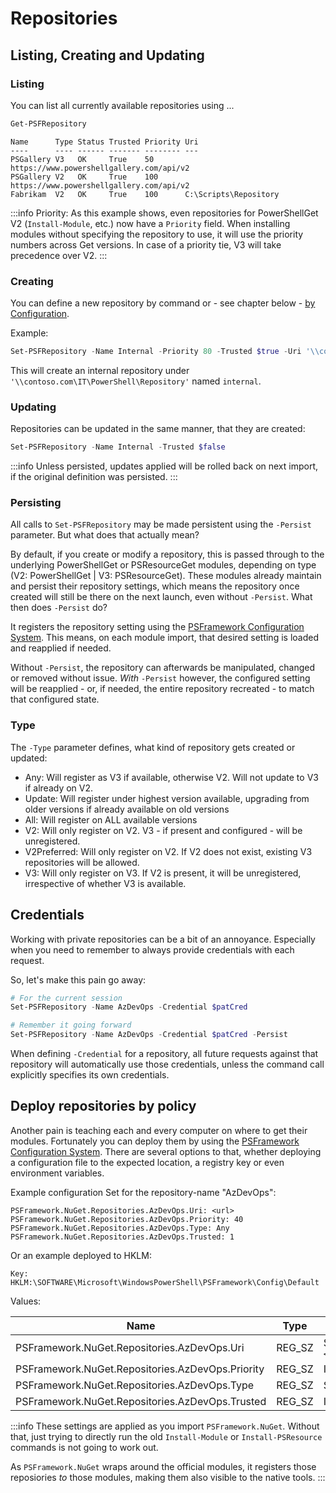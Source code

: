 ﻿---
sidebar_position: 4
---

# Repositories

## Listing, Creating and Updating

### Listing

You can list all currently available repositories using ...

```powershell
Get-PSFRepository
```

```text
Name      Type Status Trusted Priority Uri
----      ---- ------ ------- -------- ---
PSGallery V3   OK     True    50       https://www.powershellgallery.com/api/v2
PSGallery V2   OK     True    100      https://www.powershellgallery.com/api/v2
Fabrikam  V2   OK     True    100      C:\Scripts\Repository
```

:::info
Priority:
As this example shows, even repositories for PowerShellGet V2 (`Install-Module`, etc.) now have a `Priority` field.
When installing modules without specifying the repository to use, it will use the priority numbers across Get versions.
In case of a priority tie, V3 will take precedence over V2.
:::

### Creating

You can define a new repository by command or - see chapter below - [by Configuration](../PSFramework/Configuration/overview.md).

Example:

```powershell
Set-PSFRepository -Name Internal -Priority 80 -Trusted $true -Uri '\\contoso.com\IT\PowerShell\Repository' -Type Any
```

This will create an internal repository under `'\\contoso.com\IT\PowerShell\Repository'` named `internal`.

### Updating

Repositories can be updated in the same manner, that they are created:

```powershell
Set-PSFRepository -Name Internal -Trusted $false
```

:::info
Unless persisted, updates applied will be rolled back on next import, if the original definition was persisted.
:::

### Persisting

All calls to `Set-PSFRepository` may be made persistent using the `-Persist` parameter.
But what does that actually mean?

By default, if you create or modify a repository, this is passed through to the underlying PowerShellGet or PSResourceGet modules, depending on type (V2: PowerShellGet | V3: PSResourceGet).
These modules already maintain and persist their repository settings, which means the repository once created will still be there on the next launch, even without `-Persist`.
What then does `-Persist` do?

It registers the repository setting using the [PSFramework Configuration System](../PSFramework/Configuration/overview.md).
This means, on each module import, that desired setting is loaded and reapplied if needed.

Without `-Persist`, the repository can afterwards be manipulated, changed or removed without issue.
_With_ `-Persist` however, the configured setting will be reapplied - or, if needed, the entire repository recreated - to match that configured state.

### Type

The `-Type` parameter defines, what kind of repository gets created or updated:

+ Any: Will register as V3 if available, otherwise V2. Will not update to V3 if already on V2.
+ Update: Will register under highest version available, upgrading from older versions if already available on old versions
+ All: Will register on ALL available versions
+ V2: Will only register on V2. V3 - if present and configured - will be unregistered.
+ V2Preferred: Will only register on V2. If V2 does not exist, existing V3 repositories will be allowed.
+ V3: Will only register on V3. If V2 is present, it will be unregistered, irrespective of whether V3 is available.

## Credentials

Working with private repositories can be a bit of an annoyance.
Especially when you need to remember to always provide credentials with each request.

So, let's make this pain go away:

```powershell
# For the current session
Set-PSFRepository -Name AzDevOps -Credential $patCred

# Remember it going forward
Set-PSFRepository -Name AzDevOps -Credential $patCred -Persist
```

When defining `-Credential` for a repository, all future requests against that repository will automatically use those credentials, unless the command call explicitly specifies its own credentials.

## Deploy repositories by policy

Another pain is teaching each and every computer on where to get their modules.
Fortunately you can deploy them by using the [PSFramework Configuration System](../PSFramework/Configuration/overview.md).
There are several options to that, whether deploying a configuration file to the expected location, a registry key or even environment variables.

Example configuration Set for the repository-name "AzDevOps":

```text
PSFramework.NuGet.Repositories.AzDevOps.Uri: <url>
PSFramework.NuGet.Repositories.AzDevOps.Priority: 40
PSFramework.NuGet.Repositories.AzDevOps.Type: Any
PSFramework.NuGet.Repositories.AzDevOps.Trusted: 1
```

Or an example deployed to HKLM:

```text
Key: HKLM:\SOFTWARE\Microsoft\WindowsPowerShell\PSFramework\Config\Default
```

Values:

|Name|Type|Value|
|---|---|---|
|PSFramework.NuGet.Repositories.AzDevOps.Uri|REG_SZ|String:`<url>`|
|PSFramework.NuGet.Repositories.AzDevOps.Priority|REG_SZ|Int:40|
|PSFramework.NuGet.Repositories.AzDevOps.Type|REG_SZ|String:Any|
|PSFramework.NuGet.Repositories.AzDevOps.Trusted|REG_SZ|Int:1|

:::info
These settings are applied as you import `PSFramework.NuGet`.
Without that, just trying to directly run the old `Install-Module` or `Install-PSResource` commands is not going to work out.

As `PSFramework.NuGet` wraps around the official modules, it registers those reposiories _to_ those modules, making them also visible to the native tools.
:::
